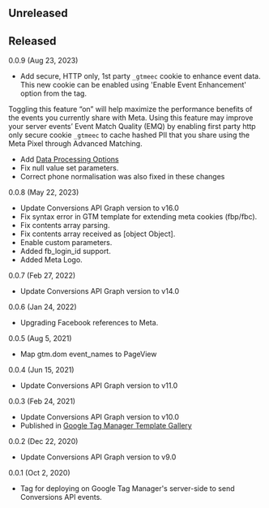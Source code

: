 ## Unreleased

## Released

0.0.9 (Aug 23, 2023)
* Add secure, HTTP only, 1st party `_gtmeec` cookie to enhance event data. This new cookie can be enabled using 'Enable Event Enhancement' option from the tag.

Toggling this feature “on” will help maximize the performance benefits of the events you currently share with Meta. Using this feature may improve your server events’ Event Match Quality (EMQ) by enabling first party http only secure cookie `_gtmeec` to cache hashed PII that you share using the Meta Pixel through Advanced Matching.

* Add [Data Processing Options](https://developers.facebook.com/docs/marketing-apis/data-processing-options/)
* Fix null value set parameters.
* Correct phone normalisation was also fixed in these changes

0.0.8 (May 22, 2023)
* Update Conversions API Graph version to v16.0
* Fix syntax error in GTM template for extending meta cookies (fbp/fbc).
* Fix contents array parsing.
* Fix contents array received as [object Object].
* Enable custom parameters.
* Added fb_login_id support.
* Added Meta Logo.

0.0.7 (Feb 27, 2022)
* Update Conversions API Graph version to v14.0

0.0.6 (Jan 24, 2022)
* Upgrading Facebook references to Meta.

0.0.5 (Aug 5, 2021)
* Map gtm.dom event_names to PageView

0.0.4 (Jun 15, 2021)
* Update Conversions API Graph version to v11.0

0.0.3 (Feb 24, 2021)
* Update Conversions API Graph version to v10.0
* Published in [Google Tag Manager Template Gallery](https://tagmanager.google.com/gallery/#/owners/facebookincubator/templates/ConversionsAPI-Tag-for-GoogleTagManager)

0.0.2 (Dec 22, 2020)
* Update Conversions API Graph version to v9.0

0.0.1 (Oct 2, 2020)
* Tag for deploying on Google Tag Manager's server-side to send Conversions API events.
